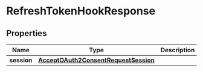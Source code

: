 

# RefreshTokenHookResponse


## Properties

| Name | Type | Description | Notes |
|------------ | ------------- | ------------- | -------------|
|**session** | [**AcceptOAuth2ConsentRequestSession**](AcceptOAuth2ConsentRequestSession.md) |  |  [optional] |



